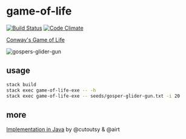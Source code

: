 # game-of-life

[![Build Status][build-badge]][build-status]
[![Code Climate][codeclimate-badge]][codeclimate-status]

[Conway's Game of Life](https://en.wikipedia.org/wiki/Conway's_Game_of_Life)

![gospers-glider-gun](https://upload.wikimedia.org/wikipedia/commons/e/e5/Gospers_glider_gun.gif)

## usage

```sh
stack build
stack exec game-of-life-exe -- -h
stack exec game-of-life-exe -- seeds/gosper-glider-gun.txt -i 20
```

## more

[Implementation in Java](https://github.com/airt/game-of-life/tree/java) by @cutoutsy & @airt

[build-badge]: https://img.shields.io/travis/airt/game-of-life.svg
[build-status]: https://travis-ci.org/airt/game-of-life
[codeclimate-badge]: https://img.shields.io/codeclimate/github/airt/game-of-life.svg
[codeclimate-status]: https://codeclimate.com/github/airt/game-of-life
